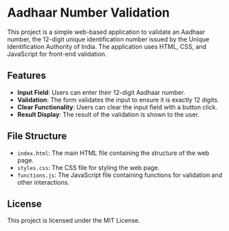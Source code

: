 # Aadhaar Number Validation

This project is a simple web-based application to validate an Aadhaar number, the 12-digit unique identification number issued by the Unique Identification Authority of India. The application uses HTML, CSS, and JavaScript for front-end validation.

## Features

- **Input Field**: Users can enter their 12-digit Aadhaar number.
- **Validation**: The form validates the input to ensure it is exactly 12 digits.
- **Clear Functionality**: Users can clear the input field with a button click.
- **Result Display**: The result of the validation is shown to the user.

## File Structure

- `index.html`: The main HTML file containing the structure of the web page.
- `styles.css`: The CSS file for styling the web page.
- `functions.js`: The JavaScript file containing functions for validation and other interactions.

## License
This project is licensed under the MIT License.
